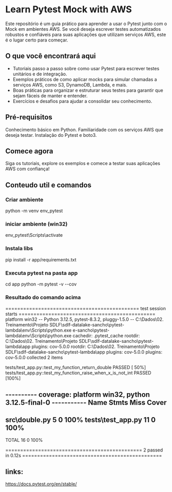 

# Learn Pytest Mock with AWS
Este repositório é um guia prático para aprender a usar o Pytest junto com o Mock em ambientes AWS. Se você deseja escrever testes automatizados robustos e confiáveis para suas aplicações que utilizam serviços AWS, este é o lugar certo para começar.

## O que você encontrará aqui
* Tutoriais passo a passo sobre como usar Pytest para escrever testes unitários e de integração.
* Exemplos práticos de como aplicar mocks para simular chamadas a serviços AWS, como S3, DynamoDB, Lambda, e mais.
* Boas práticas para organizar e estruturar seus testes para garantir que sejam fáceis de manter e entender.
* Exercícios e desafios para ajudar a consolidar seu conhecimento.

## Pré-requisitos
Conhecimento básico em Python.
Familiaridade com os serviços AWS que deseja testar.
Instalação do Pytest e boto3.

## Comece agora
Siga os tutoriais, explore os exemplos e comece a testar suas aplicações AWS com confiança!


## Conteudo util e comandos
### Criar ambiente
python -m venv env_pytest

### iniciar ambiente (win32)
env_pytest\Scripts\activate

### Instala libs
pip install -r app/requirements.txt

### Executa pytest na pasta app
cd app
python -m pytest -v --cov

### Resultado do comando acima
============================================= test session starts ==============================================
platform win32 -- Python 3.12.5, pytest-8.3.2, pluggy-1.5.0 -- C:\Dados\02. Treinamento\Projeto SDLF\sdlf-datalake-sancho\pytest-lambda\env\Scripts\python.exe
e-sancho\pytest-lambda\env\Scripts\python.exe
cachedir: .pytest_cache
rootdir: C:\Dados\02. Treinamento\Projeto SDLF\sdlf-datalake-sancho\pytest-lambda\app
plugins: cov-5.0.0
rootdir: C:\Dados\02. Treinamento\Projeto SDLF\sdlf-datalake-sancho\pytest-lambda\app
plugins: cov-5.0.0
plugins: cov-5.0.0
collected 2 items

tests/test_app.py::test_my_function_return_double PASSED                                                  [ 50%]
tests/test_app.py::test_my_function_raise_when_x_is_not_int PASSED                                        [100%]

---------- coverage: platform win32, python 3.12.5-final-0 -----------
Name                Stmts   Miss  Cover
---------------------------------------
src\double.py           5      0   100%
tests\test_app.py      11      0   100%
---------------------------------------
TOTAL                  16      0   100%


============================================== 2 passed in 0.12s ===============================================

## links:
https://docs.pytest.org/en/stable/
